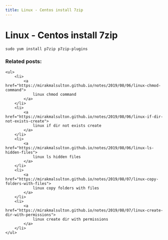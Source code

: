 ```yaml
---
title: Linux - Centos install 7zip
---
```


<h1 class="header">Linux - Centos install 7zip</h1>

```code
sudo yum install p7zip p7zip-plugins
```


<div class="related_posts_block">
    <h3>Related posts:</h3>

    <ul>
        <li>
            <a href="https://mirakmalsulton.github.io/notes/2019/08/06/linux-chmod-command">
                linux chmod command
            </a>
        </li>
        <li>
            <a href="https://mirakmalsulton.github.io/notes/2019/08/06/linux-if-dir-not-exists-create">
                linux if dir not exists create
            </a>
        </li>
        <li>
            <a href="https://mirakmalsulton.github.io/notes/2019/08/06/linux-ls-hidden-files">
                linux ls hidden files
            </a>
        </li>
        <li>
            <a href="https://mirakmalsulton.github.io/notes/2019/08/07/linux-copy-folders-with-files">
                linux copy folders with files
            </a>
        </li>
        <li>
            <a href="https://mirakmalsulton.github.io/notes/2019/08/07/linux-create-dir-with-permissions">
                linux create dir with permissions
            </a>
        </li>
    </ul>
</div>